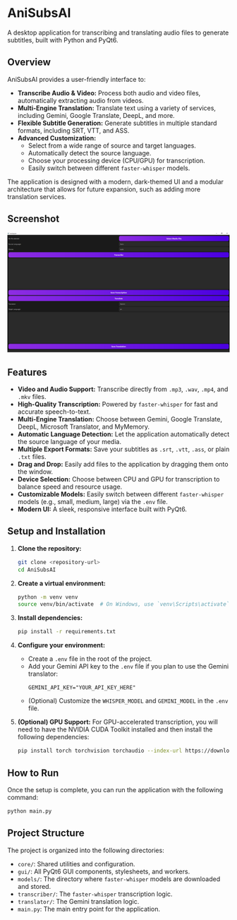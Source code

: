 # AniSubsAI

A desktop application for transcribing and translating audio files to generate subtitles, built with Python and PyQt6.

## Overview

AniSubsAI provides a user-friendly interface to:
-   **Transcribe Audio & Video:** Process both audio and video files, automatically extracting audio from videos.
-   **Multi-Engine Translation:** Translate text using a variety of services, including Gemini, Google Translate, DeepL, and more.
-   **Flexible Subtitle Generation:** Generate subtitles in multiple standard formats, including SRT, VTT, and ASS.
-   **Advanced Customization:**
    -   Select from a wide range of source and target languages.
    -   Automatically detect the source language.
    -   Choose your processing device (CPU/GPU) for transcription.
    -   Easily switch between different `faster-whisper` models.

The application is designed with a modern, dark-themed UI and a modular architecture that allows for future expansion, such as adding more translation services.

## Screenshot

![AniSubsAI Screenshot](gui/Capture.PNG)

## Features

-   **Video and Audio Support:** Transcribe directly from `.mp3`, `.wav`, `.mp4`, and `.mkv` files.
-   **High-Quality Transcription:** Powered by `faster-whisper` for fast and accurate speech-to-text.
-   **Multi-Engine Translation:** Choose between Gemini, Google Translate, DeepL, Microsoft Translator, and MyMemory.
-   **Automatic Language Detection:** Let the application automatically detect the source language of your media.
-   **Multiple Export Formats:** Save your subtitles as `.srt`, `.vtt`, `.ass`, or plain `.txt` files.
-   **Drag and Drop:** Easily add files to the application by dragging them onto the window.
-   **Device Selection:** Choose between CPU and GPU for transcription to balance speed and resource usage.
-   **Customizable Models:** Easily switch between different `faster-whisper` models (e.g., small, medium, large) via the `.env` file.
-   **Modern UI:** A sleek, responsive interface built with PyQt6.

## Setup and Installation

1.  **Clone the repository:**
    ```bash
    git clone <repository-url>
    cd AniSubsAI
    ```

2.  **Create a virtual environment:**
    ```bash
    python -m venv venv
    source venv/bin/activate  # On Windows, use `venv\Scripts\activate`
    ```

3.  **Install dependencies:**
    ```bash
    pip install -r requirements.txt
    ```

4.  **Configure your environment:**
    -   Create a `.env` file in the root of the project.
    -   Add your Gemini API key to the `.env` file if you plan to use the Gemini translator:
        ```
        GEMINI_API_KEY="YOUR_API_KEY_HERE"
        ```
    -   (Optional) Customize the `WHISPER_MODEL` and `GEMINI_MODEL` in the `.env` file.

5.  **(Optional) GPU Support:**
    For GPU-accelerated transcription, you will need to have the NVIDIA CUDA Toolkit installed and then install the following dependencies:
    ```bash
    pip install torch torchvision torchaudio --index-url https://download.pytorch.org/whl/cu121
    ```

## How to Run

Once the setup is complete, you can run the application with the following command:

```bash
python main.py
```

## Project Structure

The project is organized into the following directories:

-   `core/`: Shared utilities and configuration.
-   `gui/`: All PyQt6 GUI components, stylesheets, and workers.
-   `models/`: The directory where `faster-whisper` models are downloaded and stored.
-   `transcriber/`: The `faster-whisper` transcription logic.
-   `translator/`: The Gemini translation logic.
-   `main.py`: The main entry point for the application.